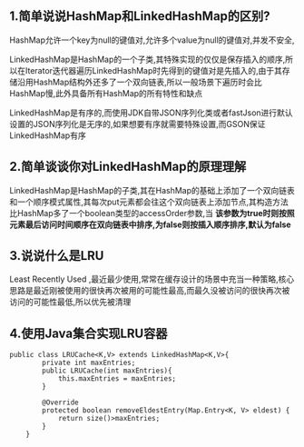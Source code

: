 ## 1.简单说说HashMap和LinkedHashMap的区别?

HashMap允许一个key为null的键值对,允许多个value为null的键值对,并发不安全,

LinkedHashMap是HashMap的一个子类,其特殊实现的仅仅是保存插入的顺序,所以在Iterator迭代器遍历LinkedHashMap时先得到的键值对是先插入的,由于其存储沿用HashMap结构外还多了一个双向链表,所以一般场景下遍历时会比HashMap慢,此外具备所有HashMap的所有特性和缺点

LinkedHashMap是有序的,而使用JDK自带JSON序列化类或者fastJson进行默认设置的JSON序列化是无序的,如果想要有序就需要特殊设置,而GSON保证LinkedHashMap有序

## 2.简单谈谈你对LinkedHashMap的原理理解

LinkedHashMap是HashMap的子类,其在HashMap的基础上添加了一个双向链表和一个顺序模式属性,其每次put元素都会往这个双向链表上添加节点,其构造方法比HashMap多了一个boolean类型的accessOrder参数,当 **该参数为true时则按照元素最后访问时间顺序在双向链表中排序,为false则按插入顺序排序,默认为false**

## 3.说说什么是LRU

Least Recently Used ,最近最少使用,常常在缓存设计的场景中充当一种策略,核心思路是最近刚被使用的很快再次被用的可能性最高,而最久没被访问的很快再次被访问的可能性最低,所以优先被清理

## 4.使用Java集合实现LRU容器

```
public class LRUCache<K,V> extends LinkedHashMap<K,V>{
        private int maxEntries;
        public LRUCache(int maxEntries){
            this.maxEntries = maxEntries;
        }

        @Override
        protected boolean removeEldestEntry(Map.Entry<K, V> eldest) {
            return size()>maxEntries;
        }
    }
```


















